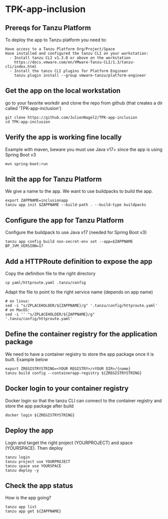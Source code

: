 # TPK-app-inclusion

## Prereqs for Tanzu Platform
To deploy the app to Tanzu platform you need to:
```
Have access to a Tanzu Platform Org/Project/Space
Have installed and configured the tanzu CLI on your workstation:
  - Install tanzu CLI v1.3.0 or above on the workstation
    https://docs.vmware.com/en/VMware-Tanzu-CLI/1.3/tanzu-cli/index.html
  - Install the tanzu CLI plugins for Platform Engineer
    tanzu plugin install --group vmware-tanzu/platform-engineer
```

## Get the app on the local workstation
go to your favorite workdir and clone the repo from github (that creates a dir called 'TPK-app-inclusion')
```
git clone https://github.com/JulienNagel2/TPK-app-inclusion
cd TPK-app-inclusion
```

## Verify the app is working fine locally 
Example with maven, beware you must use Java v17+ since the app is using Spring Boot v3
```
mvn spring-boot:run
```

## Init the app for Tanzu Platform
We give a name to the app. We want to use buildpacks to build the app.
```
export ZAPPNAME=inclusionapp
tanzu app init $ZAPPNAME --build-path . --build-type buildpacks
```

## Configure the app for Tanzu Platform
Configure the buildpack to use Java v17 (needed for Spring Boot v3)
```
tanzu app config build non-secret-env set --app=$ZAPPNAME BP_JVM_VERSION=17
```

## Add a HTTPRoute definition to expose the app  
Copy the definition file to the right directory
```
cp yaml/httproute.yaml .tanzu/config
```
Adapt the file to point to the right service name (depends on app name)
```
# on linux:
sed -i "s/ZPLACEHOLDER/${ZAPPNAME}/g" '.tanzu/config/httproute.yaml'
# on MacOS:
sed -i '' "s/ZPLACEHOLDER/${ZAPPNAME}/g" '.tanzu/config/httproute.yaml'
```

## Define the container registry for the application package
We need to have a container registry to store the app package once it is built. Example below
```
export ZREGISTRYSTRING=<YOUR REGISTRY>/<YOUR DIR>/{name}
tanzu build config --containerapp-registry ${ZREGISTRYSTRING}
```

## Docker login to your container registry 
Docker login so that the tanzu CLI can connect to the container registry and store the app package after build 
```
docker login ${ZREGISTRYSTRING}
```

## Deploy the app 
Login and target the right project (YOURPROJECT) and space (YOURSPACE). Then deploy
```
tanzu login
tanzu project use YOURPROJECT
tanzu space use YOURSPACE
tanzu deploy -y
```

## Check the app status
How is the app going?
```
tanzu app list
tanzu app get ${ZAPPNAME}
```

